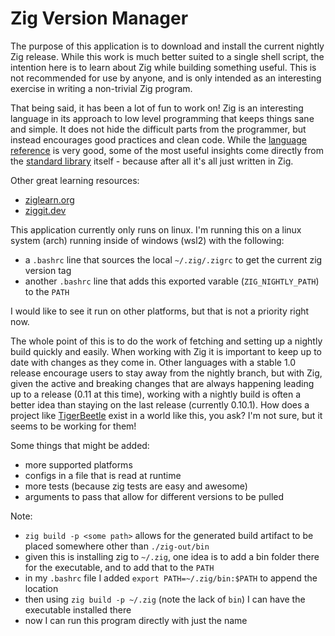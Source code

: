 # Zig Version Manager

The purpose of this application is to download and install the current nightly Zig release.  While this work is much better
suited to a single shell script, the intention here is to learn about Zig while building something useful.  This is not recommended for use by anyone, and is only intended as an interesting exercise in writing a non-trivial Zig program.

That being said, it has been a lot of fun to work on!  Zig is an interesting language in its approach to low level programming that keeps things sane and simple.  It does not hide the difficult parts from the programmer, but instead encourages good practices and clean code.  While the [language reference](https://ziglang.org/documentation/master/) is very good, some of the most useful insights come directly from the [standard library](https://github.com/ziglang/zig/tree/master/lib/std) itself - because after all it's all just written in Zig.

Other great learning resources:
* [ziglearn.org](https://ziglearn.org/)
* [ziggit.dev](https://ziggit.dev/)

This application currently only runs on linux. I'm running this on a linux system (arch) running 
inside of windows (wsl2) with the following:
* a `.bashrc` line that sources the local `~/.zig/.zigrc` to get the current zig version tag
* another `.bashrc` line that adds this exported varable (`ZIG_NIGHTLY_PATH`) to the `PATH`

I would like to see it run on other platforms, but that is not a priority right now.

The whole point of this is to do the work of fetching and setting up a nightly build quickly and easily.  When working with Zig it
is important to keep up to date with changes as they come in.  Other languages with a stable 1.0 release encourage users to
stay away from the nightly branch, but with Zig, given the active and breaking changes that are always happening leading up to
a release (0.11 at this time), working with a nightly build is often a better idea than staying on the last release (currently 0.10.1).
How does a project like [TigerBeetle](https://tigerbeetle.com/) exist in a world like this, you ask?  I'm not sure, but it seems to
be working for them!

Some things that might be added:
* more supported platforms
* configs in a file that is read at runtime
* more tests (because zig tests are easy and awesome)
* arguments to pass that allow for different versions to be pulled


Note:
* `zig build -p <some path>` allows for the generated build artifact to be placed somewhere other than `./zig-out/bin`
* given this is installing zig to `~/.zig`, one idea is to add a bin folder there for the executable, and to add that to the `PATH`
* in my `.bashrc` file I added `export PATH=~/.zig/bin:$PATH` to append the location
* then using `zig build -p ~/.zig` (note the lack of `bin`) I can have the executable installed there
* now I can run this program directly with just the name
